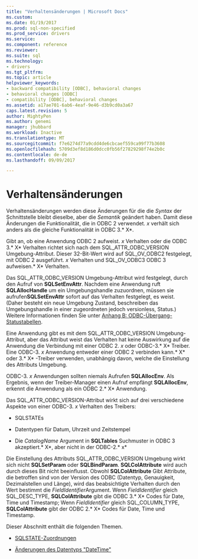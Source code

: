 ```yaml
---
title: "Verhaltensänderungen | Microsoft Docs"
ms.custom: 
ms.date: 01/19/2017
ms.prod: sql-non-specified
ms.prod_service: drivers
ms.service: 
ms.component: reference
ms.reviewer: 
ms.suite: sql
ms.technology:
- drivers
ms.tgt_pltfrm: 
ms.topic: article
helpviewer_keywords:
- backward compatibility [ODBC], behavioral changes
- behavioral changes [ODBC]
- compatibility [ODBC], behavioral changes
ms.assetid: a17ae701-6ab6-4eaf-9e46-d3b9cd0a3a67
caps.latest.revision: 5
author: MightyPen
ms.author: genemi
manager: jhubbard
ms.workload: Inactive
ms.translationtype: MT
ms.sourcegitcommit: f7e6274d77a9cdd4de6cbcaef559ca99f77b3608
ms.openlocfilehash: 5709d3ef8d186d0dcc0fb56f27829298f74e2b0c
ms.contentlocale: de-de
ms.lasthandoff: 09/09/2017

---
```

# <a name="behavioral-changes"></a>Verhaltensänderungen
Verhaltensänderungen werden diese Änderungen für die die *Syntax* der Schnittstelle bleibt dieselbe, aber die *Semantik* geändert haben. Damit diese Änderungen die Funktionalität, die in ODBC 2 verwendet. *x* verhält sich anders als die gleiche Funktionalität in ODBC 3.* X*.  
  
 Gibt an, ob eine Anwendung ODBC 2 aufweist. *x* Verhalten oder die ODBC 3.* X* Verhalten richtet sich nach dem SQL_ATTR_ODBC_VERSION Umgebung-Attribut. Dieser 32-Bit-Wert wird auf SQL_OV_ODBC2 festgelegt, mit ODBC 2 ausgeführt. *x* Verhalten und SQL_OV_ODBC3 ODBC 3 aufweisen.* X* Verhalten.  
  
 Das SQL_ATTR_ODBC_VERSION Umgebung-Attribut wird festgelegt, durch den Aufruf von **SQLSetEnvAttr**. Nachdem eine Anwendung ruft **SQLAllocHandle** um ein Umgebungshandle zuzuordnen, müssen sie aufrufen**SQLSetEnvAttr** sofort auf das Verhalten festgelegt, es weist. (Daher besteht ein neue Umgebung Zustand, beschreiben das Umgebungshandle in einer zugeordneten jedoch versionless, Status.) Weitere Informationen finden Sie unter [Anhang B: ODBC-Übergang-Statustabellen](../../../odbc/reference/appendixes/appendix-b-odbc-state-transition-tables.md).  
  
 Eine Anwendung gibt es mit dem SQL_ATTR_ODBC_VERSION Umgebung-Attribut, aber das Attribut weist das Verhalten hat keine Auswirkung auf die Anwendung die Verbindung mit einer ODBC 2. *x* oder ODBC-3.* X* Treiber. Eine ODBC-3. *x* Anwendung entweder einer ODBC 2 verbinden kann.* X* oder 3.* X* -Treiber verwenden, unabhängig davon, welche die Einstellung des Attributs Umgebung.  
  
 ODBC-3. *x* Anwendungen sollten niemals Aufrufen **SQLAllocEnv**. Als Ergebnis, wenn der Treiber-Manager einen Aufruf empfängt **SQLAllocEnv**, erkennt die Anwendung als ein ODBC 2.* X* Anwendung.  
  
 Das SQL_ATTR_ODBC_VERSION-Attribut wirkt sich auf drei verschiedene Aspekte von einer ODBC-3. *x* Verhalten des Treibers:  
  
-   SQLSTATEs  
  
-   Datentypen für Datum, Uhrzeit und Zeitstempel  
  
-   Die *CatalogName* Argument in **SQLTables** Suchmuster in ODBC 3 akzeptiert.* X*, aber nicht in der ODBC-2.* x*  
  
 Die Einstellung des Attributs SQL_ATTR_ODBC_VERSION Umgebung wirkt sich nicht **SQLSetParam** oder **SQLBindParam**. **SQLColAttribute** wird auch durch dieses Bit nicht beeinflusst. Obwohl **SQLColAttribute** Gibt Attribute, die betroffen sind von der Version des ODBC (Datentyp, Genauigkeit, Dezimalstellen und Länge), wird das beabsichtigte Verhalten durch den Wert bestimmt die *FieldIdentifier*Argument. Wenn *FieldIdentifier* gleich SQL_DESC_TYPE, **SQLColAttribute** gibt die ODBC 3.* X* Codes für Date, Time und Timestamp; Wenn *FieldIdentifier* gleich SQL_COLUMN_TYPE, **SQLColAttribute** gibt der ODBC 2.* X* Codes für Date, Time und Timestamp.  
  
 Dieser Abschnitt enthält die folgenden Themen.  
  
-   [SQLSTATE-Zuordnungen](../../../odbc/reference/develop-app/sqlstate-mappings.md)  
  
-   [Änderungen des Datentyps "DateTime"](../../../odbc/reference/develop-app/datetime-data-type-changes.md)

